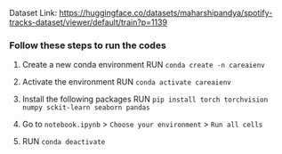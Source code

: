 Dataset Link: https://huggingface.co/datasets/maharshipandya/spotify-tracks-dataset/viewer/default/train?p=1139


### Follow these steps to run the codes
1. Create a new conda environment
    RUN `conda create -n careaienv`
2. Activate the environment
    RUN `conda activate careaienv`
3. Install the following packages
    RUN `pip install torch torchvision numpy sckit-learn seaborn pandas`

4. Go to `notebook.ipynb` > `Choose your environment` > `Run all cells`
5. RUN `conda deactivate`

